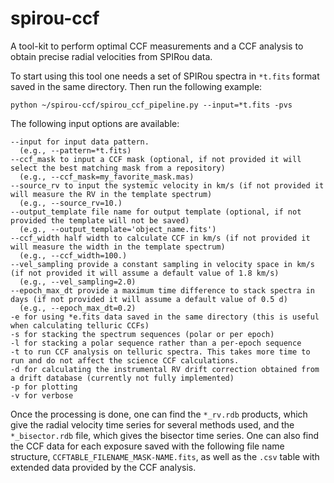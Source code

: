 # spirou-ccf
A tool-kit to perform optimal CCF measurements and a CCF analysis to obtain precise radial velocities from SPIRou data. 

To start using this tool one needs a set of SPIRou spectra in `*t.fits` format saved in the same directory.  Then run the following example:

```
python ~/spirou-ccf/spirou_ccf_pipeline.py --input=*t.fits -pvs
```

The following input options are available:
```
--input for input data pattern. 
  (e.g., --pattern=*t.fits)
--ccf_mask to input a CCF mask (optional, if not provided it will select the best matching mask from a repository)
  (e.g., --ccf_mask=my_favorite_mask.mas)
--source_rv to input the systemic velocity in km/s (if not provided it will measure the RV in the template spectrum)
  (e.g., --source_rv=10.)
--output_template file name for output template (optional, if not provided the template will not be saved)
  (e.g., --output_template='object_name.fits')
--ccf_width half width to calculate CCF in km/s (if not provided it will measure the width in the template spectrum)
  (e.g., --ccf_width=100.)
--vel_sampling provide a constant sampling in velocity space in km/s (if not provided it will assume a default value of 1.8 km/s)
  (e.g., --vel_sampling=2.0)
--epoch_max_dt provide a maximum time difference to stack spectra in days (if not provided it will assume a default value of 0.5 d)
  (e.g., --epoch_max_dt=0.2)
-e for using *e.fits data saved in the same directory (this is useful when calculating telluric CCFs)
-s for stacking the spectrum sequences (polar or per epoch)
-l for stacking a polar sequence rather than a per-epoch sequence
-t to run CCF analysis on telluric spectra. This takes more time to run and do not affect the science CCF calculations.
-d for calculating the instrumental RV drift correction obtained from a drift database (currently not fully implemented)
-p for plotting
-v for verbose
```

Once the processing is done, one can find the `*_rv.rdb` products, which give the radial velocity time series for several methods used, and the `*_bisector.rdb` file, which gives the bisector time series. One can also find the CCF data for each exposure saved with the following file name structure, `CCFTABLE_FILENAME_MASK-NAME.fits`, as well as the `.csv` table with extended data provided by the CCF analysis. 
